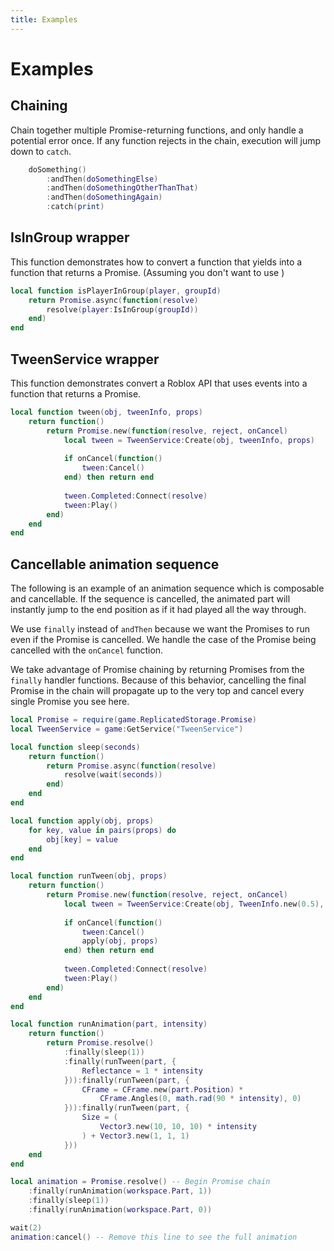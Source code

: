```yaml
---
title: Examples
---
```


# Examples

## Chaining

Chain together multiple Promise-returning functions, and only handle a potential error once. If any function rejects in the chain, execution will jump down to `catch`.

```lua
	doSomething()
		:andThen(doSomethingElse)
		:andThen(doSomethingOtherThanThat)
		:andThen(doSomethingAgain)
		:catch(print)
```

## IsInGroup wrapper

This function demonstrates how to convert a function that yields into a function that returns a Promise. (Assuming you don't want to use <ApiLink to="Promise.promisify" />)

```lua
local function isPlayerInGroup(player, groupId)
	return Promise.async(function(resolve)
		resolve(player:IsInGroup(groupId))
	end)
end
```

## TweenService wrapper

This function demonstrates convert a Roblox API that uses events into a function that returns a Promise.

```lua
local function tween(obj, tweenInfo, props)
	return function()
		return Promise.new(function(resolve, reject, onCancel)
			local tween = TweenService:Create(obj, tweenInfo, props)
			
			if onCancel(function()
				tween:Cancel()
			end) then return end
			
			tween.Completed:Connect(resolve)
			tween:Play()
		end)
	end
end
```

## Cancellable animation sequence
The following is an example of an animation sequence which is composable and cancellable. If the sequence is cancelled, the animated part will instantly jump to the end position as if it had played all the way through.

We use `finally` instead of `andThen` because we want the Promises to run even if the Promise is cancelled. We handle the case of the Promise being cancelled with the `onCancel` function.

We take advantage of Promise chaining by returning Promises from the `finally` handler functions. Because of this behavior, cancelling the final Promise in the chain will propagate up to the very top and cancel every single Promise you see here.

```lua
local Promise = require(game.ReplicatedStorage.Promise)
local TweenService = game:GetService("TweenService")

local function sleep(seconds)
	return function()
		return Promise.async(function(resolve)
			resolve(wait(seconds))
		end)
	end
end

local function apply(obj, props)
	for key, value in pairs(props) do
		obj[key] = value
	end
end

local function runTween(obj, props)
	return function()
		return Promise.new(function(resolve, reject, onCancel)
			local tween = TweenService:Create(obj, TweenInfo.new(0.5), props)
			
			if onCancel(function()
				tween:Cancel()
				apply(obj, props)
			end) then return end
			
			tween.Completed:Connect(resolve)
			tween:Play()
		end)
	end
end

local function runAnimation(part, intensity)
	return function()
		return Promise.resolve()
			:finally(sleep(1))
			:finally(runTween(part, {
				Reflectance = 1 * intensity
			})):finally(runTween(part, {
				CFrame = CFrame.new(part.Position) *
					CFrame.Angles(0, math.rad(90 * intensity), 0)
			})):finally(runTween(part, {
				Size = (
					Vector3.new(10, 10, 10) * intensity
				) + Vector3.new(1, 1, 1)
			}))
	end
end

local animation = Promise.resolve() -- Begin Promise chain
	:finally(runAnimation(workspace.Part, 1))
	:finally(sleep(1))
	:finally(runAnimation(workspace.Part, 0))

wait(2)
animation:cancel() -- Remove this line to see the full animation
```